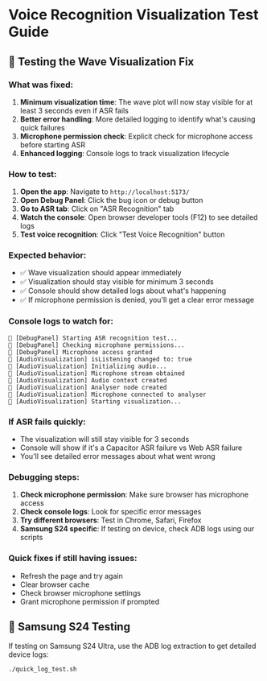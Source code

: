 # Voice Recognition Visualization Test Guide

## 🎤 Testing the Wave Visualization Fix

### What was fixed:
1. **Minimum visualization time**: The wave plot will now stay visible for at least 3 seconds even if ASR fails
2. **Better error handling**: More detailed logging to identify what's causing quick failures
3. **Microphone permission check**: Explicit check for microphone access before starting ASR
4. **Enhanced logging**: Console logs to track visualization lifecycle

### How to test:

1. **Open the app**: Navigate to `http://localhost:5173/`
2. **Open Debug Panel**: Click the bug icon or debug button
3. **Go to ASR tab**: Click on "ASR Recognition" tab
4. **Watch the console**: Open browser developer tools (F12) to see detailed logs
5. **Test voice recognition**: Click "Test Voice Recognition" button

### Expected behavior:
- ✅ Wave visualization should appear immediately
- ✅ Visualization should stay visible for minimum 3 seconds
- ✅ Console should show detailed logs about what's happening
- ✅ If microphone permission is denied, you'll get a clear error message

### Console logs to watch for:
```
🎤 [DebugPanel] Starting ASR recognition test...
🎤 [DebugPanel] Checking microphone permissions...
🎤 [DebugPanel] Microphone access granted
🎵 [AudioVisualization] isListening changed to: true
🎵 [AudioVisualization] Initializing audio...
🎵 [AudioVisualization] Microphone stream obtained
🎵 [AudioVisualization] Audio context created
🎵 [AudioVisualization] Analyser node created
🎵 [AudioVisualization] Microphone connected to analyser
🎵 [AudioVisualization] Starting visualization...
```

### If ASR fails quickly:
- The visualization will still stay visible for 3 seconds
- Console will show if it's a Capacitor ASR failure vs Web ASR failure
- You'll see detailed error messages about what went wrong

### Debugging steps:
1. **Check microphone permission**: Make sure browser has microphone access
2. **Check console logs**: Look for specific error messages
3. **Try different browsers**: Test in Chrome, Safari, Firefox
4. **Samsung S24 specific**: If testing on device, check ADB logs using our scripts

### Quick fixes if still having issues:
- Refresh the page and try again
- Clear browser cache
- Check browser microphone settings
- Grant microphone permission if prompted

## 📱 Samsung S24 Testing
If testing on Samsung S24 Ultra, use the ADB log extraction to get detailed device logs:
```bash
./quick_log_test.sh
```
